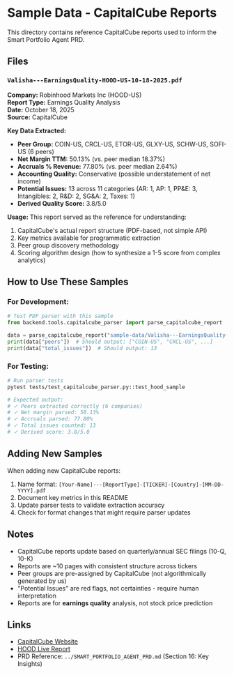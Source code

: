 # Sample Data - CapitalCube Reports

This directory contains reference CapitalCube reports used to inform the Smart Portfolio Agent PRD.

## Files

### `Valisha---EarningsQuality-HOOD-US-10-18-2025.pdf`
**Company:** Robinhood Markets Inc (HOOD-US)  
**Report Type:** Earnings Quality Analysis  
**Date:** October 18, 2025  
**Source:** CapitalCube

**Key Data Extracted:**
- **Peer Group:** COIN-US, CRCL-US, ETOR-US, GLXY-US, SCHW-US, SOFI-US (6 peers)
- **Net Margin TTM:** 50.13% (vs. peer median 18.37%)
- **Accruals % Revenue:** 77.80% (vs. peer median 2.64%)
- **Accounting Quality:** Conservative (possible understatement of net income)
- **Potential Issues:** 13 across 11 categories (AR: 1, AP: 1, PP&E: 3, Intangibles: 2, R&D: 2, SG&A: 2, Taxes: 1)
- **Derived Quality Score:** 3.8/5.0

**Usage:**
This report served as the reference for understanding:
1. CapitalCube's actual report structure (PDF-based, not simple API)
2. Key metrics available for programmatic extraction
3. Peer group discovery methodology
4. Scoring algorithm design (how to synthesize a 1-5 score from complex analytics)

## How to Use These Samples

### For Development:
```python
# Test PDF parser with this sample
from backend.tools.capitalcube_parser import parse_capitalcube_report

data = parse_capitalcube_report("sample-data/Valisha---EarningsQuality-HOOD-US-10-18-2025.pdf")
print(data["peers"])  # Should output: ["COIN-US", "CRCL-US", ...]
print(data["total_issues"])  # Should output: 13
```

### For Testing:
```bash
# Run parser tests
pytest tests/test_capitalcube_parser.py::test_hood_sample

# Expected output:
# ✓ Peers extracted correctly (6 companies)
# ✓ Net margin parsed: 50.13%
# ✓ Accruals parsed: 77.80%
# ✓ Total issues counted: 13
# ✓ Derived score: 3.8/5.0
```

## Adding New Samples

When adding new CapitalCube reports:
1. Name format: `[Your-Name]---[ReportType]-[TICKER]-[Country]-[MM-DD-YYYY].pdf`
2. Document key metrics in this README
3. Update parser tests to validate extraction accuracy
4. Check for format changes that might require parser updates

## Notes

- CapitalCube reports update based on quarterly/annual SEC filings (10-Q, 10-K)
- Reports are ~10 pages with consistent structure across tickers
- Peer groups are pre-assigned by CapitalCube (not algorithmically generated by us)
- "Potential Issues" are red flags, not certainties - require human interpretation
- Reports are for **earnings quality** analysis, not stock price prediction

## Links

- [CapitalCube Website](https://www.capitalcube.com)
- [HOOD Live Report](https://www.capitalcube.com/report/HOOD-US)
- PRD Reference: `../SMART_PORTFOLIO_AGENT_PRD.md` (Section 16: Key Insights)

